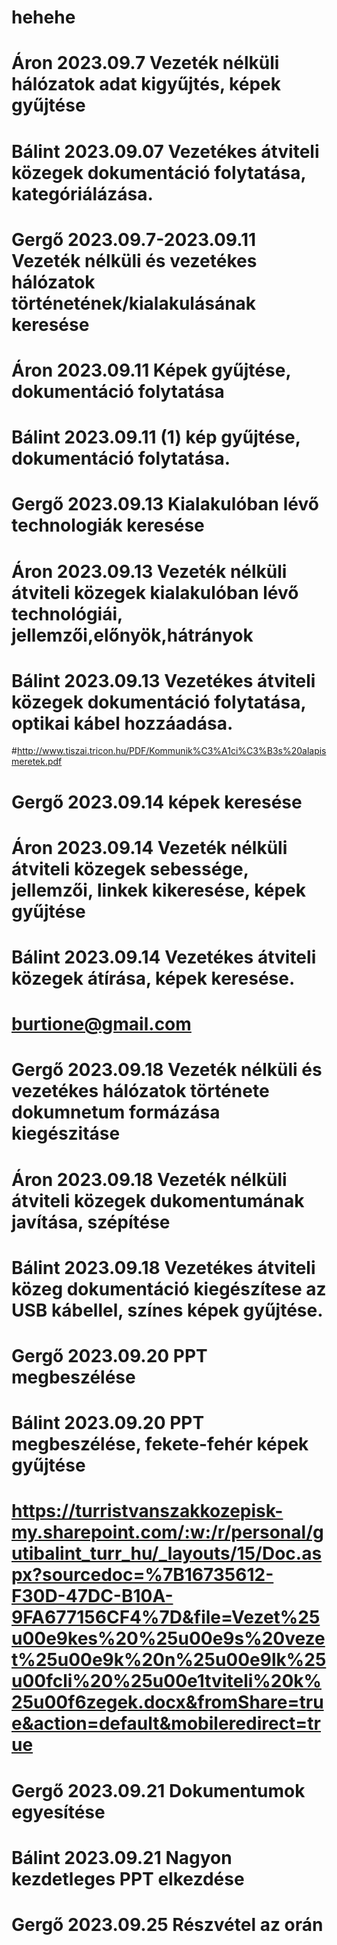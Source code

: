 # hehehe
# Áron 2023.09.7 Vezeték nélküli hálózatok adat kigyűjtés, képek gyűjtése
# Bálint 2023.09.07 Vezetékes átviteli közegek dokumentáció folytatása, kategóriálázása.
# Gergő 2023.09.7-2023.09.11 Vezeték nélküli és vezetékes hálózatok történetének/kialakulásának keresése
# Áron 2023.09.11 Képek gyűjtése, dokumentáció folytatása
# Bálint 2023.09.11 (1) kép gyűjtése, dokumentáció folytatása.
# Gergő 2023.09.13 Kialakulóban lévő technologiák keresése
# Áron 2023.09.13 Vezeték nélküli átviteli közegek kialakulóban lévő technológiái, jellemzői,előnyök,hátrányok
# Bálint 2023.09.13 Vezetékes átviteli közegek dokumentáció folytatása, optikai kábel hozzáadása.
#http://www.tiszai.tricon.hu/PDF/Kommunik%C3%A1ci%C3%B3s%20alapismeretek.pdf
# Gergő 2023.09.14 képek keresése
# Áron 2023.09.14 Vezeték nélküli átviteli közegek sebessége, jellemzői, linkek kikeresése, képek gyűjtése
# Bálint 2023.09.14 Vezetékes átviteli közegek átírása, képek keresése.
# burtione@gmail.com
# Gergő 2023.09.18 Vezeték nélküli és vezetékes hálózatok története dokumnetum formázása kiegészitáse
# Áron 2023.09.18 Vezeték nélküli átviteli közegek dukomentumának javítása, szépítése
# Bálint 2023.09.18 Vezetékes átviteli közeg dokumentáció kiegészítese az USB kábellel, színes képek gyűjtése.
# Gergő 2023.09.20 PPT megbeszélése
# Bálint 2023.09.20 PPT megbeszélése, fekete-fehér képek gyűjtése
# https://turristvanszakkozepisk-my.sharepoint.com/:w:/r/personal/gutibalint_turr_hu/_layouts/15/Doc.aspx?sourcedoc=%7B16735612-F30D-47DC-B10A-9FA677156CF4%7D&file=Vezet%25u00e9kes%20%25u00e9s%20vezet%25u00e9k%20n%25u00e9lk%25u00fcli%20%25u00e1tviteli%20k%25u00f6zegek.docx&fromShare=true&action=default&mobileredirect=true
# Gergő 2023.09.21 Dokumentumok egyesítése 
# Bálint 2023.09.21 Nagyon kezdetleges PPT elkezdése
# Gergő 2023.09.25 Részvétel az orán

